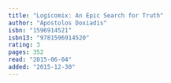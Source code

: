 ```yaml
---
title: "Logicomix: An Epic Search for Truth"
author: "Apostolos Doxiadis"
isbn: "1596914521"
isbn13: "9781596914520"
rating: 3
pages: 352
read: "2015-06-04"
added: "2015-12-30"
---
```


